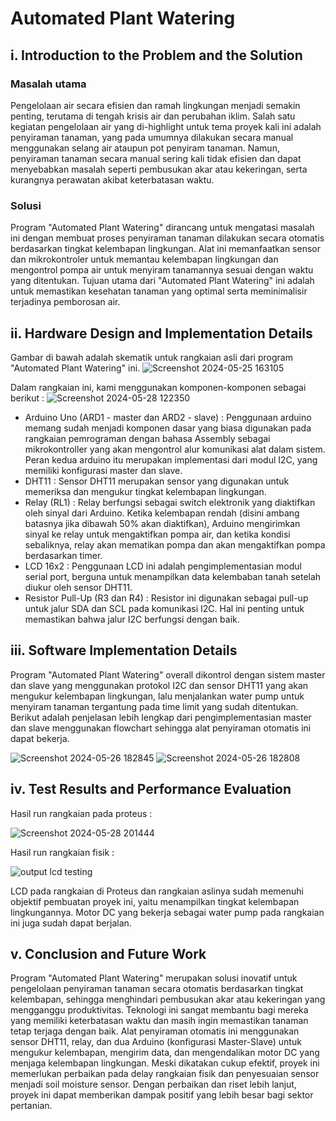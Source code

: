 # Automated Plant Watering

## i. Introduction to the Problem and the Solution

### Masalah utama
Pengelolaan air secara efisien dan ramah lingkungan menjadi semakin penting, terutama di tengah krisis air dan perubahan iklim. Salah satu kegiatan pengelolaan air yang di-highlight untuk tema proyek kali ini adalah penyiraman tanaman, yang pada umumnya dilakukan secara manual menggunakan selang air ataupun pot penyiram tanaman. Namun, penyiraman tanaman secara manual sering kali tidak efisien dan dapat menyebabkan masalah seperti pembusukan akar atau kekeringan, serta kurangnya perawatan akibat keterbatasan waktu.

### Solusi
Program "Automated Plant Watering" dirancang untuk mengatasi masalah ini dengan membuat proses penyiraman tanaman dilakukan secara otomatis berdasarkan tingkat kelembapan lingkungan. Alat ini memanfaatkan sensor dan mikrokontroler untuk memantau kelembapan lingkungan dan mengontrol pompa air untuk menyiram tanamannya sesuai dengan waktu yang ditentukan. Tujuan utama dari "Automated Plant Watering" ini adalah untuk memastikan kesehatan tanaman yang optimal serta meminimalisir terjadinya pemborosan air.

## ii. Hardware Design and Implementation Details
Gambar di bawah adalah skematik untuk rangkaian asli dari program "Automated Plant Watering" ini.
![Screenshot 2024-05-25 163105](https://github.com/christopherSuts/Automated-Plant-Watering/assets/144332036/fe2c9136-04c5-4155-9600-8af3b81f8b68)

Dalam rangkaian ini, kami menggunakan komponen-komponen sebagai berikut :
![Screenshot 2024-05-28 122350](https://github.com/christopherSuts/Automated-Plant-Watering/assets/144332036/477911d0-8bb8-4226-a453-22f0e804325e)

- Arduino Uno (ARD1 - master dan ARD2 - slave) : Penggunaan arduino memang sudah menjadi komponen dasar yang biasa digunakan pada rangkaian pemrograman dengan bahasa Assembly sebagai mikrokontroller yang akan mengontrol alur komunikasi alat dalam sistem. Peran kedua arduino itu merupakan implementasi dari modul I2C, yang memiliki konfigurasi master dan slave.
- DHT11 : Sensor DHT11 merupakan sensor yang digunakan untuk memeriksa dan mengukur tingkat kelembapan lingkungan.
- Relay (RL1) : Relay berfungsi sebagai switch elektronik yang diaktifkan oleh sinyal dari Arduino. Ketika kelembapan rendah (disini ambang batasnya jika dibawah 50% akan diaktifkan), Arduino mengirimkan sinyal ke relay untuk mengaktifkan pompa air, dan ketika kondisi sebaliknya, relay akan mematikan pompa dan akan mengaktifkan pompa berdasarkan timer.
- LCD 16x2 : Penggunaan LCD ini adalah pengimplementasian modul serial port, berguna untuk menampilkan data kelembaban tanah setelah diukur oleh sensor DHT11. 
- Resistor Pull-Up (R3 dan R4) : Resistor ini digunakan sebagai pull-up untuk jalur SDA dan SCL pada komunikasi I2C. Hal ini penting untuk memastikan bahwa jalur I2C berfungsi dengan baik.

## iii. Software Implementation Details
Program "Automated Plant Watering" overall dikontrol dengan sistem master dan slave yang menggunakan protokol I2C dan sensor DHT11 yang akan mengukur kelembapan lingkungan, lalu menjalankan water pump untuk menyiram tanaman tergantung pada time limit yang sudah ditentukan. Berikut adalah penjelasan lebih lengkap dari pengimplementasian master dan slave menggunakan flowchart sehingga alat penyiraman otomatis ini dapat bekerja.

![Screenshot 2024-05-26 182845](https://github.com/christopherSuts/Automated-Plant-Watering/assets/144332036/39307876-ecd5-4e04-98cc-cb71a94576bf) ![Screenshot 2024-05-26 182808](https://github.com/christopherSuts/Automated-Plant-Watering/assets/144332036/7a58aa0c-6572-401d-8ff7-58aef00917d9)

## iv. Test Results and Performance Evaluation

Hasil run rangkaian pada proteus : 

![Screenshot 2024-05-28 201444](https://github.com/christopherSuts/Automated-Plant-Watering/assets/144332036/4423b9c5-7bb5-4f9e-815e-1c0e03fc25cc)


Hasil run rangkaian fisik : 

![output lcd testing](https://github.com/christopherSuts/Automated-Plant-Watering/assets/144332036/641aeeaf-c221-42be-99e5-861679bfd412)

LCD pada rangkaian di Proteus dan rangkaian aslinya sudah memenuhi objektif pembuatan proyek ini, yaitu menampilkan tingkat kelembapan lingkungannya. Motor DC yang bekerja sebagai water pump pada rangkaian ini juga sudah dapat berjalan.

## v. Conclusion and Future Work
Program "Automated Plant Watering" merupakan solusi inovatif untuk pengelolaan penyiraman tanaman secara otomatis berdasarkan tingkat kelembapan, sehingga menghindari pembusukan akar atau kekeringan yang mengganggu produktivitas. Teknologi ini sangat membantu bagi mereka yang memiliki keterbatasan waktu dan masih ingin memastikan tanaman tetap terjaga dengan baik. Alat penyiraman otomatis ini menggunakan sensor DHT11, relay, dan dua Arduino (konfigurasi Master-Slave) untuk mengukur kelembapan, mengirim data, dan mengendalikan motor DC yang menjaga kelembapan lingkungan. Meski dikatakan cukup efektif, proyek ini memerlukan perbaikan pada delay rangkaian fisik dan penyesuaian sensor menjadi soil moisture sensor. Dengan perbaikan dan riset lebih lanjut, proyek ini dapat memberikan dampak positif yang lebih besar bagi sektor pertanian.
